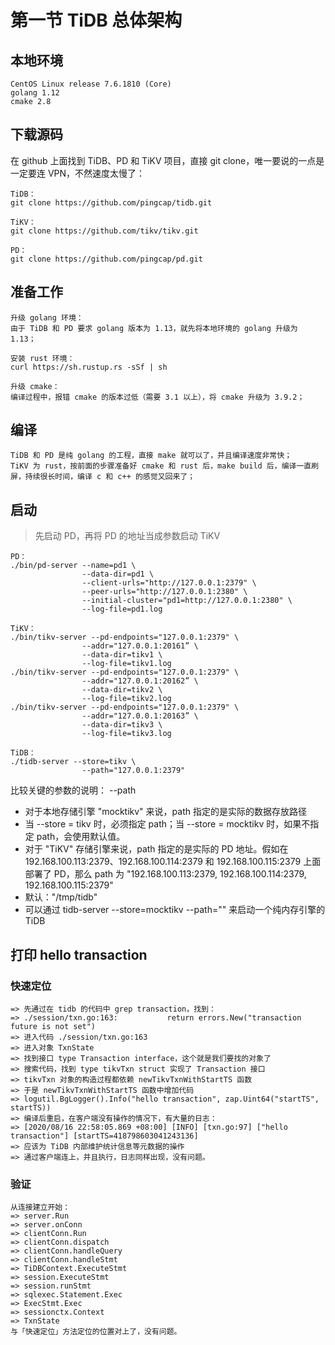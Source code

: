 # 第一节 TiDB 总体架构

## 本地环境
```
CentOS Linux release 7.6.1810 (Core)
golang 1.12
cmake 2.8
```

## 下载源码

在 github 上面找到 TiDB、PD 和 TiKV 项目，直接 git clone，唯一要说的一点是一定要连 VPN，不然速度太慢了：
```
TiDB：
git clone https://github.com/pingcap/tidb.git

TiKV：
git clone https://github.com/tikv/tikv.git

PD：
git clone https://github.com/pingcap/pd.git
```

## 准备工作
```
升级 golang 环境：
由于 TiDB 和 PD 要求 golang 版本为 1.13，就先将本地环境的 golang 升级为 1.13；

安装 rust 环境：
curl https://sh.rustup.rs -sSf | sh

升级 cmake：
编译过程中，报错 cmake 的版本过低（需要 3.1 以上），将 cmake 升级为 3.9.2；
```

## 编译
```
TiDB 和 PD 是纯 golang 的工程，直接 make 就可以了，并且编译速度非常快；
TiKV 为 rust，按前面的步骤准备好 cmake 和 rust 后，make build 后，编译一直刷屏，持续很长时间，编译 c 和 c++ 的感觉又回来了；
```

## 启动
> 先启动 PD，再将 PD 的地址当成参数启动 TiKV
```
PD：
./bin/pd-server --name=pd1 \
                --data-dir=pd1 \
                --client-urls="http://127.0.0.1:2379" \
                --peer-urls="http://127.0.0.1:2380" \
                --initial-cluster="pd1=http://127.0.0.1:2380" \
                --log-file=pd1.log

TiKV：
./bin/tikv-server --pd-endpoints="127.0.0.1:2379" \
                --addr="127.0.0.1:20161” \
                --data-dir=tikv1 \
                --log-file=tikv1.log
./bin/tikv-server --pd-endpoints="127.0.0.1:2379" \
                --addr="127.0.0.1:20162” \
                --data-dir=tikv2 \
                --log-file=tikv2.log
./bin/tikv-server --pd-endpoints="127.0.0.1:2379" \
                --addr="127.0.0.1:20163” \
                --data-dir=tikv3 \
                --log-file=tikv3.log

TiDB：
./tidb-server --store=tikv \
                --path="127.0.0.1:2379"
```

比较关键的参数的说明：
--path
* 对于本地存储引擎 "mocktikv" 来说，path 指定的是实际的数据存放路径
* 当 --store = tikv 时，必须指定 path；当 --store = mocktikv 时，如果不指定 path，会使用默认值。
* 对于 "TiKV" 存储引擎来说，path 指定的是实际的 PD 地址。假如在 192.168.100.113:2379、192.168.100.114:2379 和 192.168.100.115:2379 上面部署了 PD，那么 path 为 "192.168.100.113:2379, 192.168.100.114:2379, 192.168.100.115:2379"
* 默认："/tmp/tidb"
* 可以通过 tidb-server --store=mocktikv --path="" 来启动一个纯内存引擎的 TiDB

## 打印 hello transaction

### 快速定位
```
=> 先通过在 tidb 的代码中 grep transaction，找到：
=> ./session/txn.go:163:           return errors.New("transaction future is not set")
=> 进入代码 ./session/txn.go:163
=> 进入对象 TxnState
=> 找到接口 type Transaction interface，这个就是我们要找的对象了
=> 搜索代码，找到 type tikvTxn struct 实现了 Transaction 接口
=> tikvTxn 对象的构造过程都依赖 newTikvTxnWithStartTS 函数
=> 于是 newTikvTxnWithStartTS 函数中增加代码 
=> logutil.BgLogger().Info("hello transaction", zap.Uint64("startTS", startTS))
=> 编译后重启，在客户端没有操作的情况下，有大量的日志：
=> [2020/08/16 22:58:05.869 +08:00] [INFO] [txn.go:97] ["hello transaction"] [startTS=418798603041243136]
=> 应该为 TiDB 内部维护统计信息等元数据的操作
=> 通过客户端连上，并且执行，日志同样出现，没有问题。
```

### 验证
```
从连接建立开始：
=> server.Run  
=> server.onConn
=> clientConn.Run 
=> clientConn.dispatch
=> clientConn.handleQuery
=> clientConn.handleStmt
=> TiDBContext.ExecuteStmt
=> session.ExecuteStmt
=> session.runStmt
=> sqlexec.Statement.Exec
=> ExecStmt.Exec
=> sessionctx.Context
=> TxnState
与「快速定位」方法定位的位置对上了，没有问题。
```
